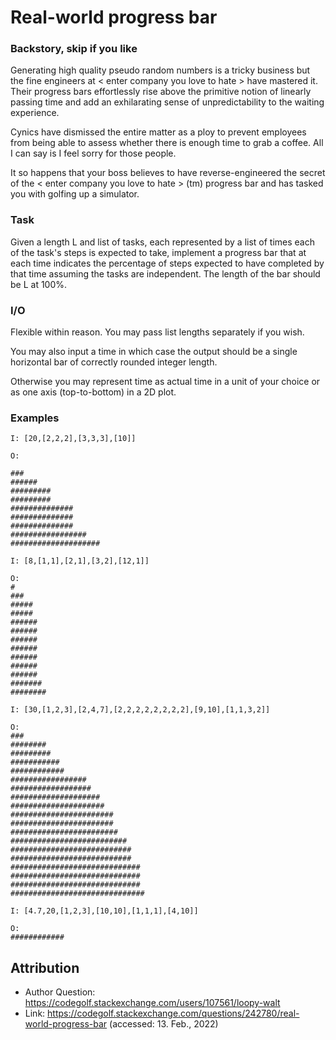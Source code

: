 # Real-world progress bar

### Backstory, skip if you like

Generating high quality pseudo random numbers is a tricky business but the fine engineers at < enter company you love to hate > have mastered it. Their progress bars effortlessly rise above the primitive notion of linearly passing time and add an exhilarating sense of unpredictability to the waiting experience.

Cynics have dismissed the entire matter as a ploy to prevent employees from being able to assess whether there is enough time to grab a coffee. All I can say is I feel sorry for those people.

It so happens that your boss believes to have reverse-engineered the secret of the  < enter company you love to hate > (tm) progress bar and has tasked you with golfing up a simulator.

### Task

Given a length L and list of tasks, each represented by a list of times each of the task's steps is expected to take, implement a progress bar that at each time indicates the percentage of steps expected to have completed by that time assuming the tasks are independent. The length of the bar should be L at 100%.

### I/O

Flexible within reason. You may pass list lengths separately if you wish.

You may also input a time in which case the output should be a single horizontal bar of correctly rounded integer length.

Otherwise you may represent time as actual time in a unit of your choice or  as one axis (top-to-bottom) in a 2D plot.

### Examples

    I: [20,[2,2,2],[3,3,3],[10]]

    O:

    ###
    ######
    #########
    #########
    ##############
    ##############
    ##############
    #################
    ####################

    I: [8,[1,1],[2,1],[3,2],[12,1]]

    O:
    #
    ###
    #####
    #####
    ######
    ######
    ######
    ######
    ######
    ######
    ######
    #######
    ########

    I: [30,[1,2,3],[2,4,7],[2,2,2,2,2,2,2,2],[9,10],[1,1,3,2]]

    O:
    ###
    ########
    #########
    ###########
    ############
    #################
    ##################
    ####################
    #####################
    #######################
    #######################
    ########################
    ##########################
    ###########################
    ###########################
    #############################
    #############################
    #############################
    ##############################

    I: [4.7,20,[1,2,3],[10,10],[1,1,1],[4,10]]

    O:
    ############

## Attribution

- Author Question: https://codegolf.stackexchange.com/users/107561/loopy-walt
- Link: https://codegolf.stackexchange.com/questions/242780/real-world-progress-bar (accessed: 13. Feb., 2022)